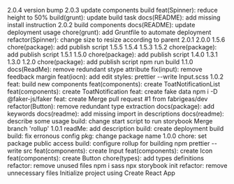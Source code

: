 2.0.4
version bump 2.0.3
update components build
feat(Spinner): reduce height to 50%
build(grunt): update build task
docs(README): add missing install instruction
2.0.2
build components
docs(README): update deployment usage
chore(grunt): add Gruntfile to automate deployment
refactor(Spinner): change size to resize according to parent
2.0.1
2.0.0
1.5.6
chore(package): add publish script
1.5.5
1.5.4
1.5.3
1.5.2
chore(package): add publish script
1.5.1
1.5.0
chore(package): add publish script
1.4.0
1.3.1
1.3.0
1.2.0
chore(package): add publish script
npm run build
1.1.0
docs(ReadMe): remove redundant stype attribute
fix(input): remove feedback margin
feat(iocn): add edit
styles: prettier --write Input.scss
1.0.2
feat: build new components
feat(components): create ToatNotificationList
feat(components): create ToatNotification
feat: create fake data
npm i -D @faker-js/faker
feat: create <Spinner />
Merge pull request #1 from fabrigeas/dev
refactor(Button): remove redundant type extraction
docs(package): add keywords
docs(readme): add missing import in descriptions
docs(readme): describe some usage
build: change start script to run storybook
Merge branch 'rollup'
1.0.1
readMe: add description
build: create deployment build
build: fix erronous config
pkg: change package name
1.0.0
chore: set package public access
build: configure rollup for building
npm prettier --write src
feat(components): create Input
feat(components): create Icon
feat(components): create Button
chore(types): add types definitions
refactor: remove unused files
npm i sass
npx storybook init
refactor: remove unnecessary files
Initialize project using Create React App
